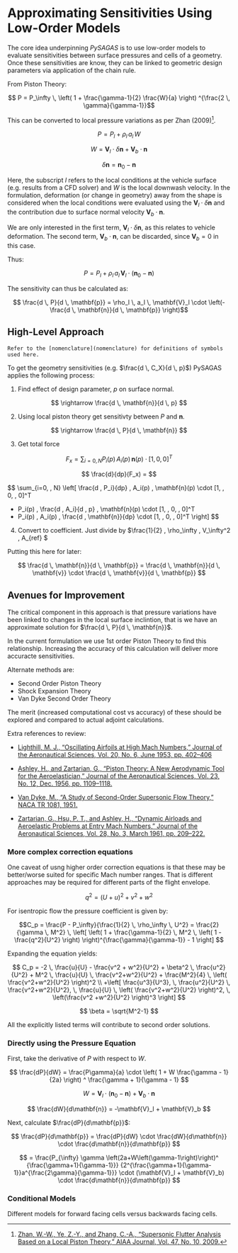 # Approximating Sensitivities Using Low-Order Models
The core idea underpinning *PySAGAS* is to use low-order models
to evaluate sensitivities between surface pressures and cells of
a geometry. Once these sensitivities are know, they can be linked 
to geometric design parameters via application of the chain rule.


From Piston Theory:

$$ P = P_\infty \, \left( 1 + \frac{\gamma-1}{2} \frac{W}{a} \right) 
^{\frac{2 \, \gamma}{\gamma-1}}$$

This can be converted to local pressure variations as per Zhan (2009)[^1].

$$ P = P_l + \rho_l \, a_l \, W$$

$$ W = \mathbf{V}_l \cdot \delta \mathbf{n} + \mathbf{V}_b \cdot \mathbf{n} $$

$$ \delta \mathbf{n} = \mathbf{n}_0 - \mathbf{n} $$

Here, the subscript $l$ refers to the local conditions at the vehicle surface 
(e.g. results from a CFD solver) and $W$ is the local downwash velocity.
In the formulation, deformation (or change in geometry) away 
from the shape is considered when the local conditions were evaluated 
using the $\mathbf{V}_l \cdot \delta \mathbf{n}$ and the contribution 
due to surface normal velocity $\mathbf{V}_b \cdot \mathbf{n}$.

We are only interested in the first term, $\mathbf{V}_l \cdot \delta 
\mathbf{n}$, as this relates to vehicle deformation. The second term, 
$\mathbf{V}_b \cdot \mathbf{n}$, can be discarded, since 
$\mathbf{V}_b = 0$ in this case.

Thus:

$$ P = P_l + \rho_l \, a_l \, \mathbf{V}_l \cdot \left( \mathbf{n}_0 - \mathbf{n} \right)$$


The sensitivity can thus be calculated as:

$$ \frac{d \, P}{d \, \mathbf{p}} = \rho_l \, a_l \, \mathbf{V}_l \cdot  \left(- \frac{d \, \mathbf{n}}{d \, \mathbf{p}} \right)$$






[^1]: [Zhan, W.-W., Ye, Z.-Y., and Zhang, C.-A., “Supersonic Flutter 
Analysis Based on a Local Piston Theory,” AIAA Journal, Vol. 47, 
No. 10, 2009.](https://arc.aiaa.org/doi/10.2514/1.37750)



## High-Level Approach

```{tip}
Refer to the [nomenclature](nomenclature) for definitions of symbols used here.
```

To get the geometry sensitivities (e.g. $\frac{d \, C_X}{d \, p}$) PySAGAS applies 
the following process:

1. Find effect of design parameter, $p$ on surface normal. 

$$ \rightarrow \frac{d \, \mathbf{n}}{d \, p} $$

2. Using local piston theory get sensitivty between $P$ and $\mathbf{n}$.

$$ \rightarrow \frac{d \, P}{d \, \mathbf{n}} $$

3. Get total force 

$$ F_x = \sum_{i=0, \, N} P_i(p) \, A_i(p) \, \mathbf{n}(p) \cdot 
[1, \, 0, \, 0]^T $$

$$ \frac{d}{dp}(F_x) = $$

$$
\sum_{i=0, \, N} \left[ \frac{d \, P_i}{dp} \, A_i(p) \, 
\mathbf{n}(p) \cdot [1, \, 0, \, 0]^T 
+ P_i(p) \, \frac{d \, A_i}{d \, p} \, \mathbf{n}(p) \cdot [1, \, 0, \, 0]^T
+ P_i(p) \, A_i(p) \, \frac{d \, \mathbf{n}}{dp} \cdot [1, \, 0, \, 0]^T
\right] 
$$


4. Convert to coefficient. 
Just divide by $\frac{1}{2} \, \rho_\infty \, V_\infty^2 \, A_{ref} $ 

Putting this here for later:

$$ \frac{d \, \mathbf{n}}{d \, \mathbf{p}} = \frac{d \, \mathbf{n}}{d \, \mathbf{v}} \cdot \frac{d \, \mathbf{v}}{d \, \mathbf{p}} $$



## Avenues for Improvement
The critical component in this approach is that pressure variations have 
been linked to changes in the local surface inclintion, that is we have 
an approximate solution for $\frac{d \, P}{d \, \mathbf{n}}$. 

In the current formulation we use 1st order Piston Theory to find this 
relationship. Increasing the accuracy of this calculation will deliver 
more accuracte sensitivities. 

Alternate methods are:
- Second Order Piston Theory
- Shock Expansion Theory
- Van Dyke Second Order Theory

The merit (increased computational cost vs accuracy) of these should be 
explored and compared to actual adjoint calculations. 


Extra references to review:

- [Lighthill, M. J., “Oscillating Airfoils at High Mach Numbers,” Journal of the Aeronautical Sciences, Vol. 20, No. 6, June 1953, pp. 402–406](https://arc.aiaa.org/doi/abs/10.2514/8.2657?journalCode=jans)

- [Ashley, H., and Zartarian, G., “Piston Theory: A New Aerodynamic Tool for the Aeroelastician,” Journal of the Aeronautical Sciences, Vol. 23, No. 12, Dec. 1956, pp. 1109–1118.](https://arc.aiaa.org/doi/abs/10.2514/8.3740)

- [Van Dyke, M., “A Study of Second-Order Supersonic Flow Theory,” NACA TR 1081, 1951.](https://thesis.library.caltech.edu/10587/1/van-dyke-milton-1949-thesis.pdf)

- [Zartarian, G., Hsu, P. T., and Ashley, H., “Dynamic Airloads and Aeroelastic Problems at Entry Mach Numbers,” Journal of the Aeronautical Sciences, Vol. 28, No. 3, March 1961, pp. 209–222.](https://arc.aiaa.org/doi/10.2514/8.8927)


### More complex correction equations

One caveat of usng higher order correction equations is that these may 
be better/worse suited for specific Mach number ranges. That is different 
approaches may be required for different parts of the flight envelope. 

$$ q^2 = (U+u)^2 + v^2 + w^2 $$

For isentropic flow the pressure coefficient is given by:

$$C_p = \frac{P - P_\infty}{\frac{1}{2} \, \rho_\infty \, U^2} = 
\frac{2}{\gamma \, M^2} \, \left[ \left( 1 + \frac{\gamma-1}{2} \, M^2 \, \left( 1 - 
\frac{q^2}{U^2} \right) \right)^{\frac{\gamma}{\gamma-1}} - 1 \right] $$

Expanding the equation yields:

$$
C_p = -2 \, \frac{u}{U} - \frac{v^2 + w^2}{U^2} + \beta^2 \, \frac{u^2}{U^2} + 
M^2 \, \frac{u}{U} \, \frac{v^2+w^2}{U^2} + \frac{M^2}{4} \, 
\left( \frac{v^2+w^2}{U^2} \right)^2 
\\
+\left[ \frac{u^3}{U^3}, \, \frac{u^2}{U^2} \, 
\frac{v^2+w^2}{U^2}, \, \frac{u}{U} \, \left( \frac{v^2+w^2}{U^2} \right)^2, \, 
\left(\frac{v^2 +w^2}{U^2} \right)^3 \right] 
$$

$$
\beta = \sqrt{M^2-1}
$$

All the explicitly listed terms will contribute to second order solutions. 


### Directly using the Pressure Equation

First, take the derivative of $P$ with respect to $W$.

$$ 
\frac{dP}{dW} = 
\frac{P\gamma}{a} \cdot
\left(
    1 + W \frac{\gamma - 1}{2a}
\right) ^
\frac{\gamma + 1}{\gamma - 1}
$$


$$ W = \mathbf{V}_l \cdot (\mathbf{n}_0 - \mathbf{n}) + \mathbf{V}_b \cdot \mathbf{n}$$

$$ \frac{dW}{d\mathbf{n}} = -\mathbf{V}_l + \mathbf{V}_b $$


Next, calculate $\frac{dP}{d\mathbf{p}}$:


$$ \frac{dP}{d\mathbf{p}} = \frac{dP}{dW} \cdot \frac{dW}{d\mathbf{n}} \cdot \frac{d\mathbf{n}}{d\mathbf{p}} $$

$$ = \frac{P_{\infty} \gamma \left(2a+W\left(\gamma-1\right)\right)^
{\frac{\gamma+1}{\gamma-1}}}
{2^{\frac{\gamma+1}{\gamma-1}}a^{\frac{2\gamma}{\gamma-1}}}
\cdot
(\mathbf{V}_l + \mathbf{V}_b) 
\cdot 
\frac{d\mathbf{n}}{d\mathbf{p}}
$$


### Conditional Models
Different models for forward facing cells versus backwards 
facing cells.

